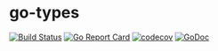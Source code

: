 # go-types

[![Build Status](https://travis-ci.org/Nivl/go-types.svg)](https://travis-ci.org/Nivl/go-types)
[![Go Report Card](https://goreportcard.com/badge/github.com/nivl/go-types)](https://goreportcard.com/report/github.com/nivl/go-types)
[![codecov](https://codecov.io/gh/Nivl/go-types/branch/master/graph/badge.svg)](https://codecov.io/gh/Nivl/go-types)
[![GoDoc](https://godoc.org/github.com/Nivl/go-types?status.svg)](https://godoc.org/github.com/Nivl/go-types)
